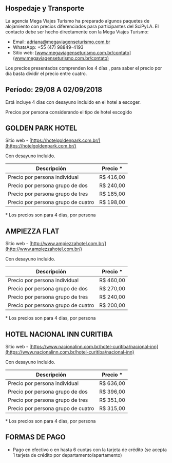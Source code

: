 ## Hospedaje y Transporte

La agencia Mega Viajes Turismo ha preparado algunos paquetes de alojamiento con precios diferenciados para participantes del SciPyLA. El contacto debe ser hecho directamente con la Mega Viajes Turismo:

- Email: [adriana@megaviagenseturismo.com.br](mailto:adriana@megaviagenseturismo.com.br)
- WhatsApp: +55 (47) 98849-4193
- Sitio web: [www.megaviagenseturismo.com.br/contato](www.megaviagenseturismo.com.br/contato)

Los precios presentados comprenden los 4 días , para saber el precio por día  basta dividir el precio entre cuatro.

## Período: 29/08 A 02/09/2018

Está incluye 4 dias con desayuno incluido en el  hotel a escoger.

Precios por persona considerando el tipo de hotel escogido

## GOLDEN PARK HOTEL

Sitio web - [https://hotelgoldenpark.com.br/](https://hotelgoldenpark.com.br/)

Con desayuno incluido.

| Descripción                           | Precio *   |
| ----------------------------------- | --------- |
| Precio por persona individual | R$ 416,00 |
| Precio por persona grupo de dos      | R$ 240,00 |
| Precio por persona grupo de tres     | R$ 185,00 |
| Precio por persona grupo de cuatro  | R$ 198,00 |


\* Los precios son para 4 dias, por persona

## AMPIEZZA FLAT

Sitio web - [http://www.ampiezzahotel.com.br/](http://www.ampiezzahotel.com.br/)

Con desayuno incluido.

| Descripción                           | Precio *   |
| ----------------------------------- | --------- |
| Precio por persona individual | R$ 460,00 |
| Precio por persona grupo de dos      | R$ 270,00 |
| Precio por persona grupo de tres     | R$ 240,00 |
| Precio por persona grupo de cuatro  | R$ 200,00 |


\* Los precios son para 4 dias, por persona

## HOTEL NACIONAL INN CURITIBA

Sitio web - [https://www.nacionalinn.com.br/hotel-curitiba/nacional-inn](https://www.nacionalinn.com.br/hotel-curitiba/nacional-inn)

Con desayuno incluido.

| Descripción                           | Precio *   |
| ----------------------------------- | --------- |
| Precio por persona individual | R$ 636,00 |
| Precio por persona grupo de dos      | R$ 396,00 |
| Precio por persona grupo de tres     | R$ 351,00 |
| Precio por persona grupo de cuatro  | R$ 315,00 |

\* Los precios son para 4 dias, por persona

## FORMAS DE PAGO

- Pago en efectivo o en hasta 6 cuotas con la tarjeta de crédito (se acepta 1  tarjeta de crédito por departamento/apartamento)
